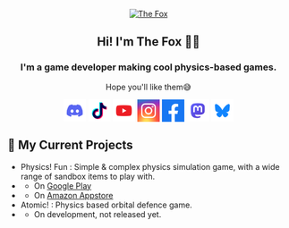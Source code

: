 <p align="center">
  <a href="https://www.foxtrio.com" target="_blank" rel="noreferrer"><img src="https://github.com/Foxtrio/Foxtrio/blob/main/banner.gif?raw=true" alt="The Fox"></a>
</p>

<h2 align="center">
  <a>Hi! I'm The Fox 🦊🐾</a> 
</h2>

<h3 align="center">
I'm a game developer making cool physics-based games.
</h3> 

<p align="center">
Hope you'll like them😅
  
</p>

<p align="center">
<a href="https://discord.gg/qwYXgfXRjP"><img align="center" src="https://raw.githubusercontent.com/edent/SuperTinyIcons/ddfe9a8713241994fafec959376209bc3cfcff0e/images/svg/discord.svg" alt="foxtriogames | Discord" width="40px"/></a>
<a href="https://tiktok.com/@foxtriogames"><img align="center" src="https://raw.githubusercontent.com/edent/SuperTinyIcons/ddfe9a8713241994fafec959376209bc3cfcff0e/images/svg/tiktok.svg" alt="foxtriogames | TikTok" width="40px"/></a>
<a href="https://www.youtube.com/channel/UCoMl3NcU_xt_zk_zC80uLYw"><img align="center" src="https://raw.githubusercontent.com/edent/SuperTinyIcons/ddfe9a8713241994fafec959376209bc3cfcff0e/images/svg/youtube.svg" alt="foxtriogames | YouTube" width="40px"/></a>
<a href="https://instagram.com/foxtriogames"><img align="center" src="https://raw.githubusercontent.com/edent/SuperTinyIcons/ddfe9a8713241994fafec959376209bc3cfcff0e/images/svg/instagram.svg" alt="foxtriogames | Instagram" width="40px"/></a>
<a href="https://www.facebook.com/foxtriogames"><img align="center" src="https://raw.githubusercontent.com/edent/SuperTinyIcons/ddfe9a8713241994fafec959376209bc3cfcff0e/images/svg/facebook.svg" alt="foxtriogames | Facebook" width="40px"/></a>
<a href="https://mastodon.social/@foxtriogames"><img align="center" src="https://raw.githubusercontent.com/edent/SuperTinyIcons/master/images/svg/mastodon.svg" alt="foxtriogames | Mastodon" width="40px"/></a>
<a href="https://bsky.app/profile/foxtriogames.bsky.social"><img align="center" src="https://raw.githubusercontent.com/edent/SuperTinyIcons/master/images/svg/bluesky.svg" alt="foxtriogames | Mastodon" width="40px"/></a>  
</p>

## 👀 My Current Projects

- Physics! Fun : Simple & complex physics simulation game, with a wide range of sandbox items to play with.
- - On <a href="https://play.google.com/store/apps/details?id=com.foxtrio.physicsfun" target="_blank" rel="noreferrer">Google Play</a>
- - On <a href="https://www.amazon.com/gp/product/B09V1L2C3T" target="_blank" rel="noreferrer">Amazon Appstore</a>
- Atomic! : Physics based orbital defence game.
- - On development, not released yet.
